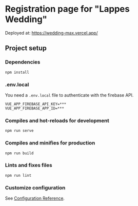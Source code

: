 # Registration page for "Lappes Wedding"

Deployed at:
https://wedding-max.vercel.app/

## Project setup

### Dependencies

```
npm install
```

### .env.local

You need a `.env.local` file to authenticate with the firebase API.

```
VUE_APP_FIREBASE_API_KEY=***
VUE_APP_FIREBASE_APP_ID=***
```

### Compiles and hot-reloads for development
```
npm run serve
```

### Compiles and minifies for production
```
npm run build
```

### Lints and fixes files
```
npm run lint
```

### Customize configuration
See [Configuration Reference](https://cli.vuejs.org/config/).
